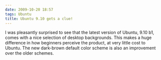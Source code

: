 ```yaml
---
date: 2009-10-20 18:57
tags: Ubuntu
title: Ubuntu 9.10 gets a clue!
---
```


I was pleasantly surprised to see that the latest version of Ubuntu, 9.10 b1,
comes with a nice selection of desktop backgrounds. This makes a huge
difference in how beginners perceive the product, at very little cost to
Ubuntu. The new dark-brown default color scheme is also an improvement over
the older schemes.
